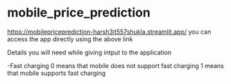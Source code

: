 # mobile_price_prediction
https://mobilepriceprediction-harsh3it557shukla.streamlit.app/
you can access the app directly using the above link

Details you will need while giving intput to the application

-Fast charging 
    0 means that mobile does not support fast charging
    1 means that mobile supports fast charging
